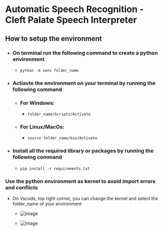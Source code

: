 # Automatic Speech Recognition - Cleft Palate Speech Interpreter

## How to setup the environment

- ### On terminal run the following command to create a python environment <br>
    - `python -m venv folder_name`

- ### Actiavte the environment on your terminal by running the following command <br>
    - ### For Windows: 
      - `folder_name/Scripts/Activate` <br>
    - ### For Linux/MacOs: 
        - `source folder_name/bin/Activate` 

- ### Install all the required library or packages by running the following command
    - `pip install -r requirements.txt`

### Use the python environment as kernel to avoid import errors and conflicts
- On Vscode, top right corner, you can change the kernel and select the folder_name of your environment

    - ![image](https://github.com/user-attachments/assets/3b47edc8-7235-4e43-9564-6c1cc817545f)

    - ![image](https://github.com/user-attachments/assets/ee0084f3-72b0-4e33-adf8-5c311a28fd90)






